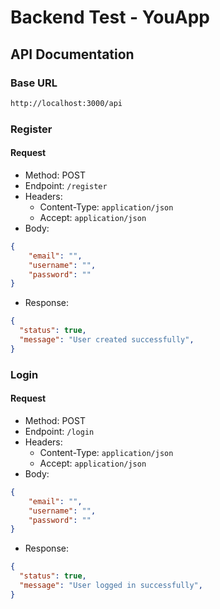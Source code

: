 # Backend Test - YouApp

## API Documentation

### Base URL
```bash
http://localhost:3000/api
```

<!-- Register -->
### Register

#### Request
- Method: POST
- Endpoint: `/register`
- Headers:
  - Content-Type: `application/json`
  - Accept: `application/json`
- Body:
```json
{
    "email": "",
    "username": "",
    "password": ""
}
```
- Response:
```json
{
  "status": true,
  "message": "User created successfully",
}
```

<!-- Login -->
### Login

#### Request
- Method: POST
- Endpoint: `/login`
- Headers:
  - Content-Type: `application/json`
  - Accept: `application/json`
- Body:
```json
{
    "email": "",
    "username": "",
    "password": ""
}
```
- Response:
```json
{
  "status": true,
  "message": "User logged in successfully",
}
```